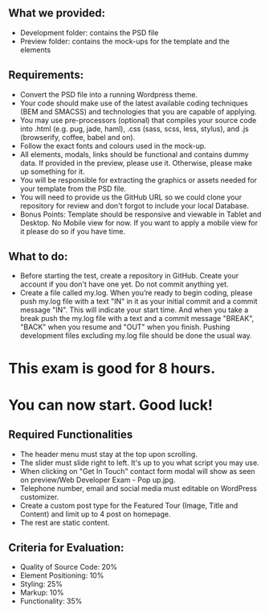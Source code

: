 ## What we provided:

- Development folder: contains the PSD file
- Preview folder: contains the mock-ups for the template and the elements

## Requirements:

- Convert the PSD file into a running Wordpress theme.
- Your code should make use of the latest available coding techniques (BEM and SMACSS) and technologies that you are capable of applying.
- You may use pre-processors (optional) that compiles your source code into .html (e.g. pug, jade, haml), .css (sass, scss, less, stylus), and .js (browserify, coffee, babel and on).
- Follow the exact fonts and colours used in the mock-up.
- All elements, modals, links should be functional and contains dummy data. If provided in the preview, please use it. Otherwise, please make up something for it.
- You will be responsible for extracting the graphics or assets needed for your template from the PSD file.
- You will need to provide us the GitHub URL so we could clone your repository for review and don't forgot to include your local Database.
- Bonus Points: Template should be responsive and viewable in Tablet and Desktop. No Mobile view for now. If you want to apply a mobile view for it please do so if you have time.

## What to do:

- Before starting the test, create a repository in GitHub. Create your account if you don't have one yet. Do not commit anything yet.
- Create a file called my.log. When you’re ready to begin coding, please push my.log file with a text "IN" in it as your initial commit and a commit message "IN". This will indicate your start time. And when you take a break push the my.log file with a text and a commit message "BREAK", "BACK" when you resume and "OUT" when you finish. Pushing development files excluding my.log file should be done the usual way.

# This exam is good for 8 hours. 
# You can now start. Good luck!

## Required Functionalities

- The header menu must stay at the top upon scrolling.
- The slider must slide right to left. It's up to you what script you may use.
- When clicking on "Get In Touch" contact form modal will show as seen on preview/Web Developer Exam - Pop up.jpg.
- Telephone number, email and social media must editable on WordPress customizer.
- Create a custom post type for the Featured Tour (Image, Title and Content) and limit up to 4 post on homepage.
- The rest are static content.

## Criteria for Evaluation:

- Quality of Source Code: 20%
- Element Positioning: 10%
- Styling: 25%
- Markup: 10%
- Functionality: 35%
